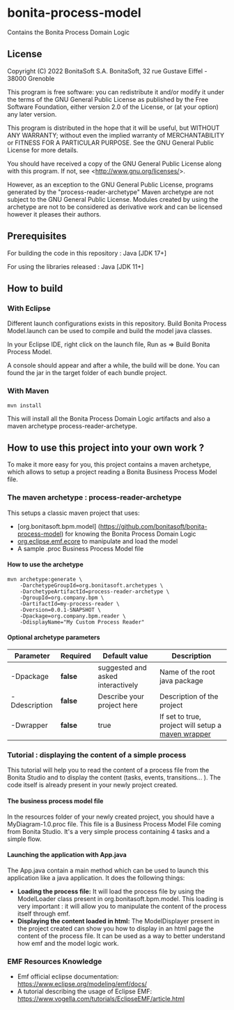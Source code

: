 # bonita-process-model
Contains the Bonita Process Domain Logic

## License
Copyright (C) 2022 BonitaSoft S.A.
BonitaSoft, 32 rue Gustave Eiffel - 38000 Grenoble

This program is free software: you can redistribute it and/or modify
it under the terms of the GNU General Public License as published by
the Free Software Foundation, either version 2.0 of the License, or
(at your option) any later version.

This program is distributed in the hope that it will be useful,
but WITHOUT ANY WARRANTY; without even the implied warranty of
MERCHANTABILITY or FITNESS FOR A PARTICULAR PURPOSE.  See the
GNU General Public License for more details.

You should have received a copy of the GNU General Public License
along with this program.  If not, see &lt;http://www.gnu.org/licenses/&gt;.

However, as an exception to the GNU General Public License, programs generated by the "process-reader-archetype" Maven archetype are not subject to the GNU General Public License.
Modules created by using the archetype are not to be considered as derivative work and can be licensed however it pleases their authors.

## Prerequisites
For building the code in this repository : Java [JDK 17+]

For using the libraries released : Java [JDK 11+]

## How to build

### With Eclipse
Different launch configurations exists in this repository. Build Bonita Process Model.launch can be used to compile and build the model java classes. 

In your Eclipse IDE, right click on the launch file, Run as => Build Bonita Process Model. 

A console should appear and after a while, the build will be done. You can found the jar in the target folder of each bundle project. 

### With Maven
```
mvn install
```
This will install all the Bonita Process Domain Logic artifacts and also a maven archetype process-reader-archetype.

## How to use this project into your own work ?
To make it more easy for you, this project contains a maven archetype, which allows to setup a project reading a Bonita Business Process Model file.  

### The maven archetype : process-reader-archetype
This setups a classic maven project that uses:
* [org.bonitasoft.bpm.model] (https://github.com/bonitasoft/bonita-process-model) for knowing the Bonita Process Domain Logic
* [org.eclipse.emf.ecore](https://www.eclipse.org/emf) to manipulate and load the model
* A sample .proc Business Process Model file

#### How to use the archetype
```
mvn archetype:generate \
    -DarchetypeGroupId=org.bonitasoft.archetypes \
    -DarchetypeArtifactId=process-reader-archetype \
    -DgroupId=org.company.bpm \
    -DartifactId=my-process-reader \
    -Dversion=0.0.1-SNAPSHOT \
    -Dpackage=org.company.bpm.reader \
    -DdisplayName="My Custom Process Reader" 
```

#### Optional archetype parameters

| Parameter         | Required   | Default value                     | Description             |
| ------------------|------------|-----------------------------------|-------------------------|
| -Dpackage         | __false__  | suggested and asked interactively | Name of the root java package|
| -Ddescription     | __false__  |     Describe your project here    | Description of the project|
| -Dwrapper         | __false__  | true                              | If set to true, project will setup a [maven wrapper](https://github.com/takari/maven-wrapper)|

### Tutorial : displaying the content of a simple process
This tutorial will help you to read the content of a process file from the Bonita Studio and to display the content (tasks, events, transitions... ). 
The code itself is already present in your newly project created.

#### The business process model file 
In the resources folder of your newly created project, you should have a MyDiagram-1.0.proc file. 
This file is a Business Process Model File coming from Bonita Studio. It's a very simple process containing 4 tasks and a simple flow.

#### Launching the application with App.java
The App.java contain a main method which can be used to launch this application like a java application. It does the following things:
* **Loading the process file:** It will load the process file by using the ModelLoader class present in org.bonitasoft.bpm.model. This loading is very important : it will allow you to manipulate the content of the process itself through emf. 
* **Displaying the content loaded in html:** The ModelDisplayer present in the project created can show you how to display in an html page the content of the process file. It can be used as a way to better understand how emf and the model logic work. 

### EMF Resources Knowledge
- Emf official eclipse documentation: https://www.eclipse.org/modeling/emf/docs/
- A tutorial describing the usage of Eclipse EMF:  https://www.vogella.com/tutorials/EclipseEMF/article.html